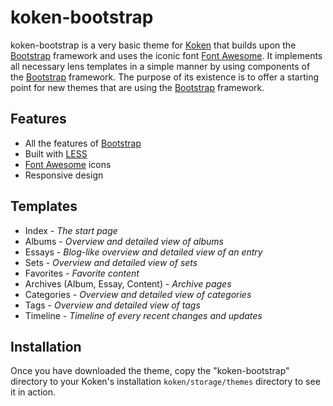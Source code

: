 koken-bootstrap
===============

koken-bootstrap is a very basic theme for [Koken](http://koken.me) that builds upon the [Bootstrap](http://getbootstrap.com) framework and uses the iconic font [Font Awesome](http://fortawesome.github.io/Font-Awesome). It implements all necessary lens templates in a simple manner by using components of the [Bootstrap](http://getbootstrap.com) framework. The purpose of its existence is to offer a starting point for new themes that are using the [Bootstrap](http://getbootstrap.com) framework.

Features
--------

  * All the features of [Bootstrap](http://getbootstrap.com)
  * Built with [LESS](http://lesscss.org)
  * [Font Awesome](http://fortawesome.github.io/Font-Awesome) icons
  * Responsive design

Templates
---------

  * Index - *The start page*
  * Albums - *Overview and detailed view of albums*
  * Essays - *Blog-like overview and detailed view of an entry*
  * Sets - *Overview and detailed view of sets*
  * Favorites - *Favorite content*
  * Archives (Album, Essay, Content) - *Archive pages*
  * Categories - *Overview and detailed view of categories*
  * Tags - *Overview and detailed view of tags*
  * Timeline - *Timeline of every recent changes and updates*

Installation
------------

Once you have downloaded the theme, copy the "koken-bootstrap" directory to your
Koken's installation `koken/storage/themes` directory to see it in action.
